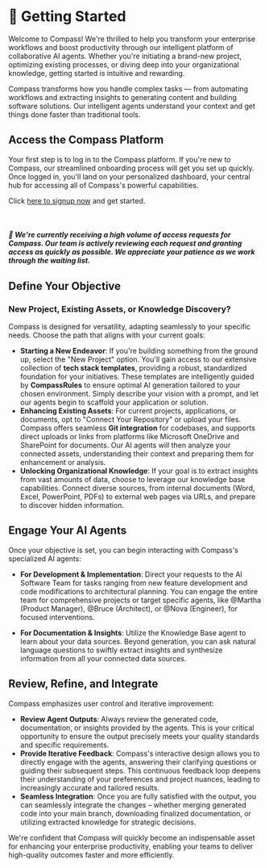 # 🚀 Getting Started

Welcome to Compass! We're thrilled to help you transform your enterprise workflows and boost productivity through our intelligent platform of collaborative AI agents. Whether you're initiating a brand-new project, optimizing existing processes, or diving deep into your organizational knowledge, getting started is intuitive and rewarding.

Compass transforms how you handle complex tasks — from automating workflows and extracting insights to generating content and building software solutions. Our intelligent agents understand your context and get things done faster than traditional tools.

## **Access the Compass Platform**
Your first step is to log in to the Compass platform. If you're new to Compass, our streamlined onboarding process will get you set up quickly. Once logged in, you'll land on your personalized dashboard, your central hub for accessing all of Compass's powerful capabilities.

Click [here to signup now](https://app.compassap.ai/) and get started.

<br>

##### 🔔 We're currently receiving a high volume of access requests for Compass. Our team is actively reviewing each request and granting access as quickly as possible. We appreciate your patience as we work through the waiting list.

## **Define Your Objective**
### New Project, Existing Assets, or Knowledge Discovery?
Compass is designed for versatility, adapting seamlessly to your specific needs. Choose the path that aligns with your current goals:

- **Starting a New Endeavor**: If you're building something from the ground up, select the "New Project" option. You'll gain access to our extensive collection of **tech stack templates**, providing a robust, standardized foundation for your initiatives. These templates are intelligently guided by **CompassRules** to ensure optimal AI generation tailored to your chosen environment. Simply describe your vision with a prompt, and let our agents begin to scaffold your application or solution.
- **Enhancing Existing Assets**: For current projects, applications, or documents, opt to "Connect Your Repository" or upload your files. Compass offers seamless **Git integration** for codebases, and supports direct uploads or links from platforms like Microsoft OneDrive and SharePoint for documents. Our AI agents will then analyze your connected assets, understanding their context and preparing them for enhancement or analysis.
- **Unlocking Organizational Knowledge**: If your goal is to extract insights from vast amounts of data, choose to leverage our knowledge base capabilities. Connect diverse sources, from internal documents (Word, Excel, PowerPoint, PDFs) to external web pages via URLs, and prepare to discover hidden information.

## **Engage Your AI Agents**
Once your objective is set, you can begin interacting with Compass's specialized AI agents:

- **For Development & Implementation**: Direct your requests to the AI Software Team for tasks ranging from new feature development and code modifications to architectural planning. You can engage the entire team for comprehensive projects or target specific agents, like @Martha (Product Manager), @Bruce (Architect), or @Nova (Engineer), for focused interventions.

- **For Documentation & Insights**: Utilize the Knowledge Base agent to learn about your data sources. Beyond generation, you can ask natural language questions to swiftly extract insights and synthesize information from all your connected data sources.

## **Review, Refine, and Integrate**
Compass emphasizes user control and iterative improvement:

- **Review Agent Outputs**: Always review the generated code, documentation, or insights provided by the agents. This is your critical opportunity to ensure the output precisely meets your quality standards and specific requirements.
- **Provide Iterative Feedback**: Compass's interactive design allows you to directly engage with the agents, answering their clarifying questions or guiding their subsequent steps. This continuous feedback loop deepens their understanding of your preferences and project nuances, leading to increasingly accurate and tailored results.
- **Seamless Integration**: Once you are fully satisfied with the output, you can seamlessly integrate the changes – whether merging generated code into your main branch, downloading finalized documentation, or utilizing extracted knowledge for strategic decisions.

We're confident that Compass will quickly become an indispensable asset for enhancing your enterprise productivity, enabling your teams to deliver high-quality outcomes faster and more efficiently.
